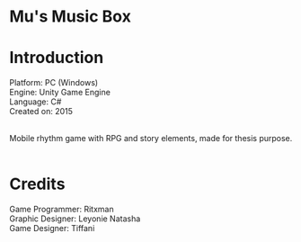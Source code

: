 # Mu's Music Box

<h1>Introduction</h1>
Platform: PC (Windows)<br/>
Engine: Unity Game Engine<br/>
Language: C#<br/>
Created on: 2015<br/><br/>

Mobile rhythm game with RPG and story elements, made for thesis purpose.<br/><br/>

<h1>Credits</h1>
Game Programmer: Ritxman<br/>
Graphic Designer: Leyonie Natasha<br/>
Game Designer: Tiffani<br/>
